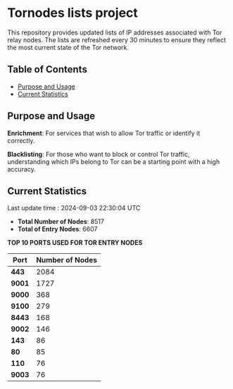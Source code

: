 # Tornodes lists project

This repository provides updated lists of IP addresses associated with Tor relay nodes. The lists are refreshed every 30 minutes to ensure they reflect the most current state of the Tor network.

## Table of Contents

- [Purpose and Usage](#purpose-and-usage)
- [Current Statistics](#current-statistics)


## Purpose and Usage

**Enrichment**: For services that wish to allow Tor traffic or identify it correctly.

**Blacklisting**: For those who want to block or control Tor traffic, understanding which IPs belong to Tor can be a starting point with a high accuracy.

## Current Statistics

Last update time : 2024-09-03 22:30:04 UTC

- **Total Number of Nodes**: 8517
- **Total of Entry Nodes**: 6607

**TOP 10 PORTS USED FOR TOR ENTRY NODES**

| **Port** | **Number of Nodes** |
|------|-----------------|
| **443**   | 2084  |
| **9001**   | 1727  |
| **9000**   | 368  |
| **9100**   | 279  |
| **8443**   | 168  |
| **9002**   | 146  |
| **143**   | 86  |
| **80**   | 85  |
| **110**   | 76  |
| **9003**   | 76  |

